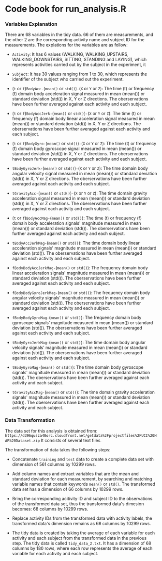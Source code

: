 Code book for run_analysis.R
===========

### Variables Explanation

There are 68 variables in the tidy data. 66 of them are measurements, and the other 2 are the corresponding activity name and subject ID for the measurements. The explations for the variables are as follow:

* `Activity`: It has 6 values (WALKING, WALKING_UPSTAIRS, WALKING_DOWNSTAIRS, SITTING, STANDING and LAYING), which represents activities carried out by the subject in the experiment, it

* `Subject`: It has 30 values ranging from 1 to 30, which represents the identifier of the subject who carried out the experiment.

* (`t` or `f`)`BodyAcc-`(`mean()` or `std()`)`-`(`X` or `Y` or `Z`): The time (t) or frequency (f) domain body acceleration signal measured in mean (mean()) or standard deviation (std()) in X, Y or Z directions. The oberservations have been further averaged against each activity and each subject.

* (`t` or `f`)`BodyAccJerk-`(`mean()` or `std()`)`-`(`X` or `Y` or `Z`): The time (t) or frequency (f) domain body linear acceleration signal measured in mean (mean()) or standard deviation (std()) in X, Y or Z directions. The oberservations have been further averaged against each activity and each subject.

* (`t` or `f`)`BodyGyro-`(`mean()` or `std()`)`-`(`X` or `Y` or `Z`): The time (t) or frequency (f) domain body gyroscope signal measured in mean (mean()) or standard deviation (std()) in X, Y or Z directions. The oberservations have been further averaged against each activity and each subject.

* `tBodyGyroJerk-`(`mean()` or `std()`)`-`(`X` or `Y` or `Z`): The time domain body angular velocity signal measured in mean (mean()) or standard deviation (std()) in X, Y or Z directions. The oberservations have been further averaged against each activity and each subject.

* `tGravityAcc-`(`mean()` or `std()`)`-`(`X` or `Y` or `Z`): The time domain gravity acceleration signal measured in mean (mean()) or standard deviation (std()) in X, Y or Z directions. The oberservations have been further averaged against each activity and each subject.

* (`t` or `f`)`BodyAccMag-`(`mean()` or `std()`): The time (t) or frequency (f) domain body acceleration signals' magnitude measured in mean (mean()) or standard deviation (std()). The oberservations have been further averaged against each activity and each subject.

* `tBodyAccJerkMag-`(`mean()` or `std()`): The time domain body linear acceleration signals' magnitude measured in mean (mean()) or standard deviation (std()). The oberservations have been further averaged against each activity and each subject.

* `fBodyBodyAccJerkMag-`(`mean()` or `std()`): The frequency domain body linear acceleration signals' magnitude measured in mean (mean()) or standard deviation (std()). The oberservations have been further averaged against each activity and each subject.

* `fBodyBodyGyroJerkMag-`(`mean()` or `std()`): The frequency domain body angular velocity signals' magnitude measured in mean (mean()) or standard deviation (std()). The oberservations have been further averaged against each activity and each subject.

* `fBodyBodyGyroMag-`(`mean()` or `std()`): The frequency domain body gyroscope signals' magnitude measured in mean (mean()) or standard deviation (std()). The oberservations have been further averaged against each activity and each subject.

* `tBodyGyroJerkMag-`(`mean()` or `std()`): The time domain body angular velocity signals' magnitude measured in mean (mean()) or standard deviation (std()). The oberservations have been further averaged against each activity and each subject.

* `tBodyGyroMag-`(`mean()` or `std()`): The time domain body gyroscope signals' magnitude measured in mean (mean()) or standard deviation (std()). The oberservations have been further averaged against each activity and each subject.

* `tGravityAccMag-`(`mean()` or `std()`): The time domain gravity acceleration signals' magnitude measured in mean (mean()) or standard deviation (std()). The oberservations have been further averaged against each activity and each subject.

### Data Transformation

The data set for this analysis is obtained from: `https://d396qusza40orc.cloudfront.net/getdata%2Fprojectfiles%2FUCI%20HAR%20Dataset.zip` It consists of several text files.

The transformation of data takes the following steps:

* Concatenate `training` and `test` data to create a complete data set with dimension of 561 columns by 10299 rows.

* Add column names and extract variables that are the mean and standard deviation for each measurement, by searching and matching variable names that contain keywords `mean()` or `std()`. The transformed data set has a dimension of 66 columns by 10299 rows.

* Bring the corresponding acitivity ID and subject ID to the observations of the transformed data set, thus the transformed data's dimesion becomes: 68 columns by 10299 rows.

* Replace activity IDs from the transformed data with activity labels, the transformed data's dimension remains as 68 columns by 10299 rows.

* The tidy data is created by taking the average of each variable for each activity and each subject from the transformed data in the previous step. The tidy data is called `tidy_data_2.txt`. It has a dimension of 68 columns by 180 rows, where each row represents the average of each variable for each activity and each subject.
